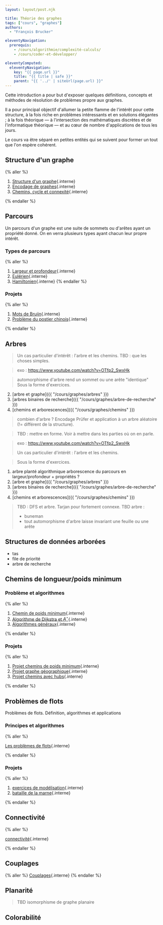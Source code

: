 ```yaml
---
layout: layout/post.njk

title: Théorie des graphes
tags: ["cours", "graphes"]
authors:
  - "François Brucker"

eleventyNavigation:
  prerequis:
    - /cours/algorithmie/complexité-calculs/
    - /cours/coder-et-développer/

eleventyComputed:
  eleventyNavigation:
    key: "{{ page.url }}"
    title: "{{ title | safe }}"
    parent: "{{ '../' | siteUrl(page.url) }}"
---
```


Cette introduction a pour but d'exposer quelques définitions, concepts et méthodes de résolution de problèmes propre aux graphes.

Il a pour principal objectif d'allumer la petite flamme de l'intérêt pour cette structure, à la fois riche en problèmes intéressants et en solutions élégantes ; à la fois théorique — à l'intersection des mathématiques discrètes et de l'informatique théorique — et au cœur de nombre d'applications de tous les jours.

Le cours va être séparé en petites entités qui se suivent pour former un tout que l'on espère cohérent.

## <span id="structure"></span> Structure d'un graphe

{% aller %}

1. [Structure d'un graphe](structure){.interne}
2. [Encodage de graphes](encodage){.interne}
3. [Chemins, cycle et connexité](chemins-cycles-connexite){.interne}

{% endaller %}

## Parcours

Un parcours d'un graphe est une suite de sommets ou d'arêtes ayant un propriété donné. On en verra plusieurs types ayant chacun leur propre intérêt.

### Types de parcours

{% aller %}

1. [Largeur et profondeur](parcours-largeur-profondeur){.interne}
2. [Eulérien](parcours-eulériens){.interne}
3. [Hamiltonien](parcours-hamiltoniens){.interne}
{% endaller %}

### Projets

{% aller %}

1. [Mots de Bruijn](projet-mots-bruijn){.interne}
2. [Problème du postier chinois](projet-postier-chinois){.interne}

{% endaller %}

## Arbres

> Un cas particulier d'intérêt : l'arbre et les chemins.
> TBD : que les choses simples.

> exo : <https://www.youtube.com/watch?v=OTfp2_SwxHk>
>

> automorphisme d'arbre rend un sommet ou une arête "identique"
> Sous la forme d'exercices.

2. [arbre et graphe]({{ "/cours/graphes/arbres"  }})
3. [arbres binaires de recherche]({{ "/cours/graphes/arbre-de-recherche"  }})
4. [chemins et arborescences]({{ "/cours/graphes/chemins"  }})

> combien d'arbre ? Encodage Prüfer et application à un arbre aléatoire (!= différent de la structure).

> TBD : mettre en forme. Voir à mettre dans les parties où on en parle.

> exo : <https://www.youtube.com/watch?v=OTfp2_SwxHk>
>
> Un cas particulier d'intérêt : l'arbre et les chemins.

> Sous la forme d'exercices.

1. arbre planté algorithmique arborescence du parcours en largeur/profondeur + propriétés ?
2. [arbre et graphe]({{ "/cours/graphes/arbres"  }})
3. [arbres binaires de recherche]({{ "/cours/graphes/arbre-de-recherche"  }})
4. [chemins et arborescences]({{ "/cours/graphes/chemins"  }})

> TBD : DFS et arbre. Tarjan pour fortement connexe.
> TBD arbre :
> - buneman
> - tout automorphisme d'arbre laisse invariant une feuille ou une arête


## Structures de données arborées

- tas
- file de priorité
- arbre de recherche

## Chemins de longueur/poids minimum

### <span id="chemin-problèmes"></span> Problème et algorithmes

{% aller %}

1. [Chemin de poids minimum](chemin-poids-min-problème){.interne}
2. [Algorithme de Dijkstra et $A^\star$](chemin-poids-min-positif){.interne}
3. [Algorithmes généraux](chemin-poids-min-cas-général){.interne}

{% endaller %}

### <span id="projet-chemin-poids-min"></span> Projets

{% aller %}

1. [Projet chemins de poids minimum](projet-chemins-min){.interne}
2. [Projet graphe géographique](projet-graphe-géographique){.interne}
3. [Projet chemins avec hubs](projet-chemins-hub){.interne}

{% endaller %}

## Problèmes de flots

Problèmes de flots. Définition, algorithmes et applications

### Principes et algorithmes

{% aller %}

[Les problèmes de flots](flots){.interne}

{% endaller %}

### <span id="projet-flots"></span> Projets

{% aller %}

1. [exercices de modélisation](projet-flots-modélisation){.interne}
2. [bataille de la marne](projet-bataille-de-la-marne){.interne}

{% endaller %}

## Connectivité

{% aller %}

[connectivité](connectivité){.interne}

{% endaller %}

## Couplages

{% aller %}
[Couplages](./couplages/){.interne}
{% endaller %}

## Planarité

> TBD isomorphisme de graphe planaire

## Colorabilité